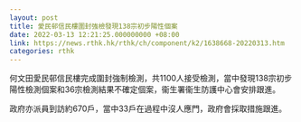 ```yaml
---
layout: post
title: 愛民邨信民樓圍封強檢發現138宗初步陽性個案
date: 2022-03-13 12:21:25.000000000 +08:00
link: https://news.rthk.hk/rthk/ch/component/k2/1638668-20220313.htm
categories: rthk
---
```


何文田愛民邨信民樓完成圍封強制檢測，共1100人接受檢測，當中發現138宗初步陽性檢測個案和36宗檢測結果不確定個案，衞生署衞生防護中心會安排跟進。

政府亦派員到訪約670戶，當中33戶在過程中沒人應門，政府會採取措施跟進。
